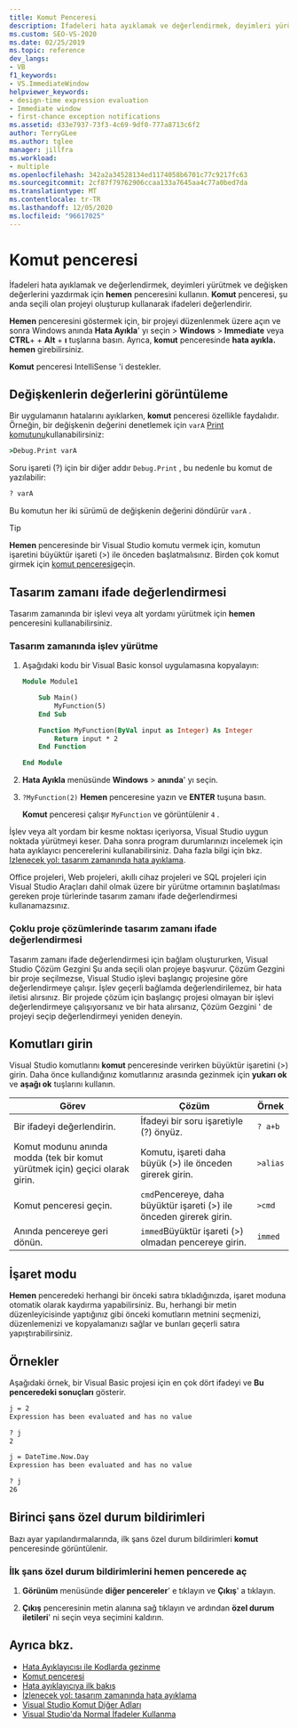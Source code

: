 ```yaml
---
title: Komut Penceresi
description: İfadeleri hata ayıklamak ve değerlendirmek, deyimleri yürütmek ve değişken değerlerini yazdırmak için hemen penceresini nasıl kullanacağınızı öğrenin.
ms.custom: SEO-VS-2020
ms.date: 02/25/2019
ms.topic: reference
dev_langs:
- VB
f1_keywords:
- VS.ImmediateWindow
helpviewer_keywords:
- design-time expression evaluation
- Immediate window
- first-chance exception notifications
ms.assetid: d33e7937-73f3-4c69-9df0-777a8713c6f2
author: TerryGLee
ms.author: tglee
manager: jillfra
ms.workload:
- multiple
ms.openlocfilehash: 342a2a34528134ed1174058b6701c77c9217fc63
ms.sourcegitcommit: 2cf87f79762906ccaa133a7645aa4c77a0bed7da
ms.translationtype: MT
ms.contentlocale: tr-TR
ms.lasthandoff: 12/05/2020
ms.locfileid: "96617025"
---
```

# <a name="immediate-window"></a>Komut penceresi

İfadeleri hata ayıklamak ve değerlendirmek, deyimleri yürütmek ve değişken değerlerini yazdırmak için **hemen** penceresini kullanın. **Komut** penceresi, şu anda seçili olan projeyi oluşturup kullanarak ifadeleri değerlendirir.

**Hemen** penceresini göstermek için, bir projeyi düzenlenmek üzere açın ve sonra Windows anında **Hata Ayıkla**' yı seçin  >  **Windows**  >  **Immediate** veya **CTRL**+ + **Alt** + **ı** tuşlarına basın. Ayrıca, **komut** penceresinde **hata ayıkla. hemen** girebilirsiniz.

**Komut** penceresi IntelliSense 'i destekler.

## <a name="display-the-values-of-variables"></a>Değişkenlerin değerlerini görüntüleme

Bir uygulamanın hatalarını ayıklarken, **komut** penceresi özellikle faydalıdır. Örneğin, bir değişkenin değerini denetlemek için `varA` [Print komutunu](../../ide/reference/print-command.md)kullanabilirsiniz:

```cmd
>Debug.Print varA
```

Soru işareti (?) için bir diğer addır `Debug.Print` , bu nedenle bu komut de yazılabilir:

```cmd
? varA
```

Bu komutun her iki sürümü de değişkenin değerini döndürür `varA` .

> [!TIP]
> **Hemen** penceresinde bir Visual Studio komutu vermek için, komutun işaretini büyüktür işareti (>) ile önceden başlatmalısınız. Birden çok komut girmek için [komut penceresi](command-window.md)geçin.

## <a name="design-time-expression-evaluation"></a>Tasarım zamanı ifade değerlendirmesi

Tasarım zamanında bir işlevi veya alt yordamı yürütmek için **hemen** penceresini kullanabilirsiniz.

### <a name="execute-a-function-at-design-time"></a>Tasarım zamanında işlev yürütme

1. Aşağıdaki kodu bir Visual Basic konsol uygulamasına kopyalayın:

   ```vb
   Module Module1

       Sub Main()
           MyFunction(5)
       End Sub

       Function MyFunction(ByVal input as Integer) As Integer
           Return input * 2
       End Function

   End Module
   ```

2. **Hata Ayıkla** menüsünde **Windows**  >  **anında**' yı seçin.

3. `?MyFunction(2)` **Hemen** penceresine yazın ve **ENTER** tuşuna basın.

    **Komut** penceresi çalışır `MyFunction` ve görüntülenir `4` .

İşlev veya alt yordam bir kesme noktası içeriyorsa, Visual Studio uygun noktada yürütmeyi keser. Daha sonra program durumlarınızı incelemek için hata ayıklayıcı pencerelerini kullanabilirsiniz. Daha fazla bilgi için bkz. [Izlenecek yol: tasarım zamanında hata ayıklama](../../debugger/walkthrough-debugging-at-design-time.md).

Office projeleri, Web projeleri, akıllı cihaz projeleri ve SQL projeleri için Visual Studio Araçları dahil olmak üzere bir yürütme ortamının başlatılması gereken proje türlerinde tasarım zamanı ifade değerlendirmesi kullanamazsınız.

### <a name="design-time-expression-evaluation-in-multi-project-solutions"></a>Çoklu proje çözümlerinde tasarım zamanı ifade değerlendirmesi

Tasarım zamanı ifade değerlendirmesi için bağlam oluştururken, Visual Studio Çözüm Gezgini Şu anda seçili olan projeye başvurur. Çözüm Gezgini bir proje seçilmezse, Visual Studio işlevi başlangıç projesine göre değerlendirmeye çalışır. İşlev geçerli bağlamda değerlendirilemez, bir hata iletisi alırsınız. Bir projede çözüm için başlangıç projesi olmayan bir işlevi değerlendirmeye çalışıyorsanız ve bir hata alırsanız, Çözüm Gezgini ' de projeyi seçip değerlendirmeyi yeniden deneyin.

## <a name="enter-commands"></a>Komutları girin

Visual Studio komutlarını **komut** penceresinde verirken büyüktür işaretini (>) girin. Daha önce kullandığınız komutlarınız arasında gezinmek için **yukarı ok** ve **aşağı ok** tuşlarını kullanın.

|Görev|Çözüm|Örnek|
|----------|--------------|-------------|
|Bir ifadeyi değerlendirin.|İfadeyi bir soru işaretiyle (?) önyüz.|`? a+b`|
|Komut modunu anında modda (tek bir komut yürütmek için) geçici olarak girin.|Komutu, işareti daha büyük (>) ile önceden girerek girin.|`>alias`|
|Komut penceresi geçin.|`cmd`Pencereye, daha büyüktür işareti (>) ile önceden girerek girin.|`>cmd`|
|Anında pencereye geri dönün.|`immed`Büyüktür işareti (>) olmadan pencereye girin.|`immed`|

## <a name="mark-mode"></a>İşaret modu

**Hemen** penceredeki herhangi bir önceki satıra tıkladığınızda, işaret moduna otomatik olarak kaydırma yapabilirsiniz. Bu, herhangi bir metin düzenleyicisinde yaptığınız gibi önceki komutların metnini seçmenizi, düzenlemenizi ve kopyalamanızı sağlar ve bunları geçerli satıra yapıştırabilirsiniz.

## <a name="examples"></a>Örnekler

Aşağıdaki örnek, bir Visual Basic projesi için en çok dört ifadeyi ve **Bu penceredeki sonuçları** gösterir.

```cmd
j = 2
Expression has been evaluated and has no value

? j
2

j = DateTime.Now.Day
Expression has been evaluated and has no value

? j
26
```

## <a name="first-chance-exception-notifications"></a>Birinci şans özel durum bildirimleri

Bazı ayar yapılandırmalarında, ilk şans özel durum bildirimleri **komut** penceresinde görüntülenir.

### <a name="toggle-first-chance-exception-notifications-in-the-immediate-window"></a>İlk şans özel durum bildirimlerini hemen pencerede aç

1. **Görünüm** menüsünde **diğer pencereler**' e tıklayın ve **Çıkış**' a tıklayın.

2. **Çıkış** penceresinin metin alanına sağ tıklayın ve ardından **özel durum iletileri**' ni seçin veya seçimini kaldırın.

## <a name="see-also"></a>Ayrıca bkz.

- [Hata Ayıklayıcısı ile Kodlarda gezinme](../../debugger/navigating-through-code-with-the-debugger.md)
- [Komut penceresi](../../ide/reference/command-window.md)
- [Hata ayıklayıcıya ilk bakış](../../debugger/debugger-feature-tour.md)
- [İzlenecek yol: tasarım zamanında hata ayıklama](../../debugger/walkthrough-debugging-at-design-time.md)
- [Visual Studio Komut Diğer Adları](../../ide/reference/visual-studio-command-aliases.md)
- [Visual Studio'da Normal İfadeler Kullanma](../../ide/using-regular-expressions-in-visual-studio.md)
